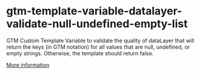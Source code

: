 # gtm-template-variable-datalayer-validate-null-undefined-empty-list
GTM Custom Template Variable to validate the quality of dataLayer that will return the keys (in GTM notation) for all values that are null, undefined, or empty strings. Otherwise, the template should return false.

[More information](https://ecommerce-data-analytics.com/google-tag-manager-gtm/gtm-variable-template-validate-datalayer.html)
